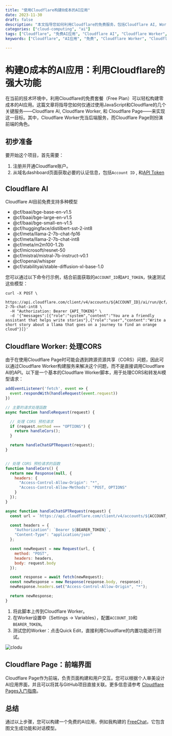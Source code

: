 ```yaml
---
title: "使用Cloudflare构建0成本的AI应用"
date: 2023-11-30
draft: false
description: "本文指导您如何利用Cloudflare的免费服务，包括Cloudflare AI, Worker, 和 Page，来构建一个完全免费的AI应用。"
categories: ["cloud-computing", "ai"]
tags: ["Cloudflare", "免费AI应用", "Cloudflare AI", "Cloudflare Worker", "Cloudflare Page", "javascript"]
keywords: ["Cloudflare", "AI应用", "免费", "Cloudflare Worker", "Cloudflare Page", "JavaScript", "API", "HTTPS"]

---
```




# 构建0成本的AI应用：利用Cloudflare的强大功能

在当前的技术环境中，利用Cloudflare的免费套餐（Free Plan）可以轻松构建零成本的AI应用。这篇文章将指导您如何仅通过使用JavaScript和Cloudflare的几个关键服务——Cloudflare AI, Cloudflare Worker, 和 Cloudflare Page——来实现这一目标。其中，Cloudflare Worker充当后端服务，而Cloudflare Page则扮演前端的角色。



## 初步准备

要开始这个项目，首先需要：

1. 注册并开通Cloudflare账户。
2. 从域名dashboard页面获取必要的认证信息，包括`Account ID` , 和[API Token](https://dash.cloudflare.com/profile/api-tokens)



## Cloudflare AI

Cloudflare AI目前免费支持多种模型

- @cf/baai/bge-base-en-v1.5
- @cf/baai/bge-large-en-v1.5
- @cf/baai/bge-small-en-v1.5
- @cf/huggingface/distilbert-sst-2-int8
- @cf/meta/llama-2-7b-chat-fp16
- @cf/meta/llama-2-7b-chat-int8
- @cf/meta/m2m100-1.2b
- @cf/microsoft/resnet-50
- @cf/mistral/mistral-7b-instruct-v0.1
- @cf/openai/whisper
- @cf/stabilityai/stable-diffusion-xl-base-1.0



您可以通过以下命令行示例，结合前面获取的`ACCOUNT_ID`和`API_TOKEN`，快速测试这些模型：

```shell
curl -X POST \
  https://api.cloudflare.com/client/v4/accounts/${ACCOUNT_ID}/ai/run/@cf/meta/llama-2-7b-chat-int8 \
  -H "Authorization: Bearer {API_TOKEN}" \
  -d '{"messages":[{"role":"system","content":"You are a friendly assistant that helps write stories"},{"role":"user","content":"Write a short story about a llama that goes on a journey to find an orange cloud"}]}'
```



## Cloudflare Worker: 处理CORS

由于在使用Cloudflare Page时可能会遇到跨源资源共享（CORS）问题，因此可以通过Cloudflare Worker构建服务来解决这个问题，而不是直接调用Cloudflare AI的API。以下是一个基本的Cloudflare Worker脚本，用于处理CORS和转发AI模型请求：

```js
addEventListener('fetch', event => {
  event.respondWith(handleRequest(event.request))
})

// 主要的请求处理函数
async function handleRequest(request) {

  // 处理 CORS 预检请求
  if (request.method === "OPTIONS") {
    return handleCors();
  }

  return handleChatGPTRequest(request);
}


// 处理 CORS 预检请求的函数
function handleCors() {
  return new Response(null, {
    headers: {
      "Access-Control-Allow-Origin": "*",
      "Access-Control-Allow-Methods": "POST, OPTIONS"
    }
  });
}

async function handleChatGPTRequest(request) {
  const url = `https://api.cloudflare.com/client/v4/accounts/${ACCOUNT_ID}/ai/run/@cf/meta/llama-2-7b-chat-int8`;

  const headers = {
    "Authorization": `Bearer ${BEARER_TOKEN}`,
    "Content-Type": "application/json"
  };

  const newRequest = new Request(url, {
    method: "POST",
    headers: headers,
    body: request.body
  });

  const response = await fetch(newRequest);
  const newResponse = new Response(response.body, response);
  newResponse.headers.set("Access-Control-Allow-Origin", "*");

  return newResponse;
}
```

1. 将此脚本上传到Cloudflare Worker。
2. 在Worker设置中（Settings -> Variables），配置`ACCOUNT_ID`和`BEARER_TOKEN`。
3. 测试您的Worker：点击Quick Edit，直接利用Cloudflare的内置功能进行测试。

![clodu](/img/cloudflare.png)


## Cloudflare Page：前端界面

Cloudflare Page作为前端，负责页面构建和用户交互。您可以根据个人审美设计AI应用界面，并且可以将其与GitHub项目直接关联。更多信息请参考 [Cloudflare Pages入门指南](https://developers.cloudflare.com/pages/get-started/guide/)。



## 总结

通过以上步骤，您可以构建一个免费的AI应用，例如我构建的 [FreeChat](https://freechat.mggg.cloud/)，它包含图文生成功能和对话模型。







